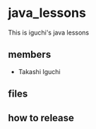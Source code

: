 # java_lessons
This is iguchi's java lessons

## members
* Takashi Iguchi

## files

## how to release
